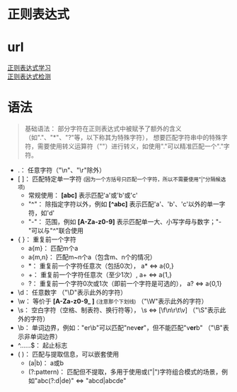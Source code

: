# 正则表达式

# url

[正则表达式学习](https://regexone.com)  
[正则表达式检测](https://regexr.com)

# 语法

> 基础语法： 部分字符在正则表达式中被赋予了额外的含义（如"."、"*"、"?"等，以下称其为特殊字符），
> 想要匹配字符串中的特殊字符，需要使用转义运算符（"\"）进行转义，如使用"\."可以精准匹配一个"."字符。

- .： 任意字符（"\n"、"\r"除外）
- [  ]： 匹配特定单一字符 <small>(因为一个方括号只匹配一个字符，所以不需要使用"|"分隔候选项)</small>
    - 常规使用： **[abc]** 表示匹配'a'或'b'或'c'
    - "^"： 除指定字符以外，例如 **[^abc]** 表示匹配'a'、'b'、'c'以外的单一字符，如'd'
    - "-"： 范围，例如 **[A-Za-z0-9]** 表示匹配单一大、小写字母与数字；"-"可以与"^"联合使用
- { }： 重复前一个字符
    - a{m}： 匹配m个a
    - a{m,n}： 匹配m~n个a（包含m、n个的情况）
    - \*： 重复前一个字符任意次（包括0次）， a* <=> a{0,}
    - +： 重复前一个字符任意次（至少1次）, a+ <=> a{1,}
    - ?： 重复前一个字符0次或1次（即前一个字符是可选的）， a? <=> a{0,1}
- \d： 任意数字 （"\D"表示此外的字符）
- \w： 等价于 **[A-Za-z0-9_ ]** <small>(注意那个下划线)</small> （"\W"表示此外的字符）
- \s： 空白字符（空格、制表符、换行符等）， \s <=> [\f\n\r\t\v] （"\S"表示此外的字符）
- \b： 单词边界，例如："er\b"可以匹配"nev**er**"，但不能匹配"v**er**b" （"\B"表示非单词边界）
- ^……$： 起止标志
- ( )： 匹配与提取信息，可以嵌套使用
    - (a|b)： a或b
    - (?:pattern)： 匹配但不提取，多用于使用或("|")字符组合模式的场景，例如"abc(?:d|de)" <=> "abcd|abcde"
